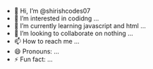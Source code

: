 - 👋 Hi, I’m @shirishcodes07
- 👀 I’m interested in codidng ...
- 🌱 I’m currently learning javascript and html ...
- 💞️ I’m looking to collaborate on nothing ...
- 📫 How to reach me ...
- 😄 Pronouns: ...
- ⚡ Fun fact: ...

<!---
shirishcodes07/shirishcodes07 is a ✨ special ✨ repository because its `README.md` (this file) appears on your GitHub profile.
You can click the Preview link to take a look at your changes.
--->
